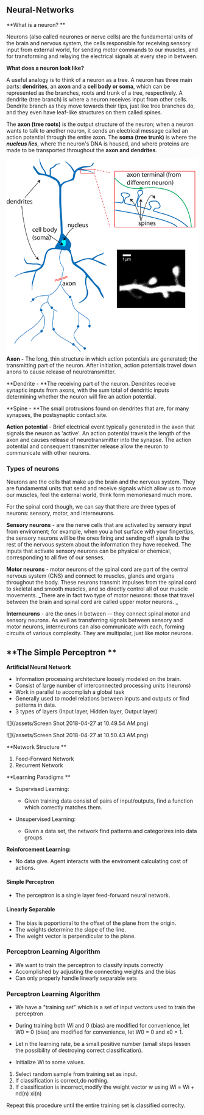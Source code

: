 ## Neural-Networks

**What is a neuron? **

Neurons \(also called neurones or nerve cells\) are the fundamental units of the brain and nervous system, the cells responsible for receiving sensory input from external world, for sending motor commands to our muscles, and for transforming and relaying the electrical signals at every step in between.

**What does a neuron look like?**

A useful analogy is to think of a neuron as a tree. A neuron has three main parts: **dendrites**, an **axon** and a **cell body or soma**, which can be represented as the branches, roots and trunk of a tree, respectively. A dendrite \(tree branch\) is where a neuron receives input from other cells. Dendrite branch as they move towards their tips, just like tree branches do, and they even have leaf-like structures on them called spines.

The **axon \(tree roots\)** is the output structure of the neuron; when a neuron wants to talk to another neuron, it sends an electrical message called an action potential through the entire axon. The **soma \(tree trunk\)** is where the _**nucleus lies**_, where the neuron's DNA is housed, and where proteins are made to be transported throughout the **axon and dendrites**.

![](/assets/import.png)**Axon -** The long, thin structure in which action potentials are generated; the transmitting part of the neuron. After initiation, action potentials travel down anons to cause release of neurotransmitter.

**Dendrite - **The receiving part of the neuron. Dendrites receive synaptic inputs from axons, with the sum total of dendritic inputs determining whether the neuron will fire an action potential.

**Spine - **The small protrusions found on dendrites that are, for many synapses, the postsynaptic contact site.

**Action potential** - Brief electrical event typically generated in the axon that signals the neuron as 'active'. An action potential travels the length of the axon and causes release of neurotransmitter into the synapse. The action potential and consequent transmitter release allow the neuron to communicate with other neurons.

### Types of neurons

Neurons are the cells that make up the brain and the nervous system. They are fundamental units that send and receive signals which allow us to move our muscles, feel the external world, think form memoriesand much more.

For the spinal cord though, we can say that there are three types of neurons: sensory, motor, and interneurons.

**Sensory neurons** - are the nerve cells that are activated by sensory input from enviroment;  for example, when you a hot surface with your fingertips, the sensory neurons will be the ones firing and sending off signals to the rest of the nervous system about the information they have received.  The inputs that activate sensory neurons can be physical or chemical, corresponding to all five of our senses.

**Motor neurons** - motor neurons of the spinal cord are part of the central nervous system \(CNS\) and connect to muscles, glands and organs throughout the body. These neurons transmit impulses from the spinal cord to skeletal and smooth muscles, and so directly control all of our muscle movements. _There are in fact two type of motor neurons: those that travel between the brain and spinal cord are called upper motor neurons. _

**Interneurons** - are the ones in between -- they connect spinal motor and sensory neurons. As well as transferring signals between sensory and motor neurons, interneurons can also communicate with each, forming circuits of various complexity. They are multipolar, just like motor neurons.

## **The Simple Perceptron **

**Artificial Neural Network**

* Information processing architecture  loosely modeled on the brain. 
* Consist of large number of interconnected processing units \(neurons\)
* Work in parallel to accomplish a global task 
* Generally used to model relations between inputs and outputs or find patterns in data.
* 3 types of layers \(Input layer, Hidden layer, Output layer\)

![](/assets/Screen Shot 2018-04-27 at 10.49.54 AM.png)

![](/assets/Screen Shot 2018-04-27 at 10.50.43 AM.png)

**Network Structure **

1. Feed-Forward Network
2. Recurrent Network

**Learning Paradigms **

* Supervised Learning: 
  * Given training data consist of pairs of input/outputs, find a function which correctly matches them.
* Unsupervised Learning:

  * Given a data set, the network find patterns and categorizes into data groups.

**Reinforcement Learning:**

* No data give. Agent interacts with the enviroment calculating cost of actions. 

#### **Simple Perceptron**

* The perceptron is a single layer feed-forward neural network. 

#### Linearly Separable 

* The bias is poportional to the offset of the plane from the origin.
* The weights determine the slope of the line.
* The weight vector is perpendicular to the plane.

### Perceptron Learning Algorithm 

* We want to train the perceptron to classify inputs correctly
* Accomplished by adjusting the connecting weights and the bias 
* Can only properly handle linearly separable sets

### Perceptron Learning Algorithm 

* We have a "training set" which is a set of input vectors used to train the perceptron 

* During training both Wi and 0 \(bias\) are modified for convenience, let W0 = 0 \(bias\) are modified for convenience, let W0 = 0 and x0 = 1.
* Let n the learning rate, be a small positive number \(small steps lessen the possibility of destroying correct classification\). 
* Initialize Wi to some values.

1. Select random sample from training set as input. 
2. If classification is correct,do nothing. 
3. If classification is incorrect,modify the weight vector w using Wi = Wi + nd\(n\) xi\(n\)

Repeat this procedure until the entire training set is classified correclty. 



